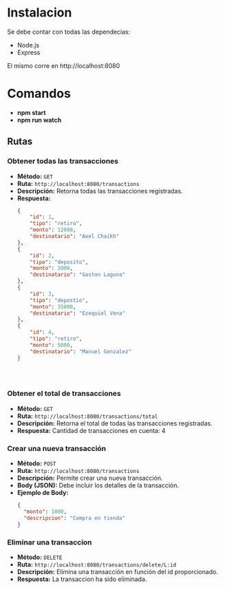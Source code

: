 # Instalacion

Se debe contar con todas las dependecias: 

 - Node.js 
 - Express


El mismo corre en http://localhost:8080


# Comandos

- **npm start**
- **npm run watch**


## Rutas

### Obtener todas las transacciones
- **Método:** `GET`
- **Ruta:** `http://localhost:8080/transactions`
- **Descripción:** Retorna todas las transacciones registradas.
- **Respuesta:** 
    ```json
    {
        "id": 1,
        "tipo": "retiro",
        "monto": 12000,
        "destinatario": "Axel Chaikh"
    },
    {
        "id": 2,
        "tipo": "deposito",
        "monto": 2000,
        "destinatario": "Gaston Laguna"
    },
    {
        "id": 3,
        "tipo": "depostio",
        "monto": 35000,
        "destinatario": "Ezequiel Vena"
    },
    {
        "id": 4,
        "tipo": "retiro",
        "monto": 5000,
        "destinatario": "Manuel Gonzalez"
    }





### Obtener el total de transacciones
- **Método:** `GET`
- **Ruta:** `http://localhost:8080/transactions/total`
- **Descripción:** Retorna el total de todas las transacciones registradas.
- **Respuesta:**
      Cantidad de transacciones en cuenta: 4



### Crear una nueva transacción
- **Método:** `POST`
- **Ruta:** `http://localhost:8080/transactions`
- **Descripción:** Permite crear una nueva transacción.
- **Body (JSON):** Debe incluir los detalles de la transacción.
- **Ejemplo de Body:**
  ```json
  {
    "monto": 1000,
    "descripcion": "Compra en tienda"
  }

### Eliminar una transaccion
- **Método:** `DELETE`
- **Ruta:** `http://localhost:8080/transactions/delete/L:id`
- **Descripción:** Elimina una transacción en función del id proporcionado.
- **Respuesta:**
  La transaccion ha sido eliminada.